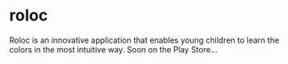 # roloc

Roloc is an innovative application that enables young children to learn the colors in the most intuitive way. Soon on the Play Store...
